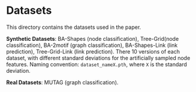 # Datasets

This directory contains the datasets used in the paper.

**Synthetic Datasets**: BA-Shapes (node classification), Tree-Grid(node classification), BA-2motif (graph classification), BA-Shapes-Link (link prediction), Tree-Grid-Link (link prediction). There 10 versions of each dataset, with different standard deviations for the artificially sampled node features. Naming convention: `dataset_nameX.pth`, where `X` is the standard deviation.

**Real Datasets**: MUTAG (graph classification). 